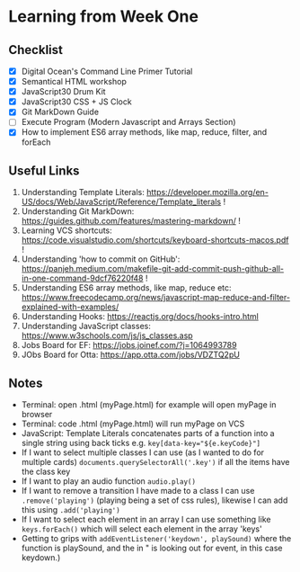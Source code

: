 <h1>Learning from Week One</h1> 

<h2>Checklist</h2>

- [x] Digital Ocean's Command Line Primer Tutorial
- [x] Semantical HTML workshop 
- [x] JavaScript30 Drum Kit
- [x] JavaScript30 CSS + JS Clock
- [x] Git MarkDown Guide
- [ ] Execute Program (Modern Javascript and Arrays Section)
- [x] How to implement ES6 array methods, like map, reduce, filter, and forEach

<h2>Useful Links</h2>

1. Understanding Template Literals: https://developer.mozilla.org/en-US/docs/Web/JavaScript/Reference/Template_literals ! <br>
2. Understanding Git MarkDown: https://guides.github.com/features/mastering-markdown/ ! <br>
3. Learning VCS shortcuts: https://code.visualstudio.com/shortcuts/keyboard-shortcuts-macos.pdf ! <br>
4. Understanding 'how to commit on GitHub': https://panjeh.medium.com/makefile-git-add-commit-push-github-all-in-one-command-9dcf76220f48 ! <br>
5. Understanding ES6 array methods, like map, reduce etc: https://www.freecodecamp.org/news/javascript-map-reduce-and-filter-explained-with-examples/ <br>
6. Understanding Hooks: https://reactjs.org/docs/hooks-intro.html
7. Understanding JavaScript classes: https://www.w3schools.com/js/js_classes.asp
8. Jobs Board for EF: https://jobs.joinef.com/?j=1064993789
9. JObs Board for Otta: https://app.otta.com/jobs/VDZTQ2pU

<h2>Notes</h2>

* Terminal: open .html (myPage.html) for example will open myPage in browser <br>
* Terminal: code .html (myPage.html) will run myPage on VCS <br>
* JavaScript: Template Literals concatenates parts of a function into a single string using back ticks e.g. `key[data-key="${e.keyCode}"]` <br>
* If I want to select multiple classes I can use (as I wanted to do for multiple cards) `documents.querySelectorAll('.key')` if all the items have the class key <br>
* If I want to play an audio function `audio.play()` <br>
* If I want to remove a transition I have made to a class I can use `.remove('playing')` (playing being a set of css rules), likewise I can add this using `.add('playing')` <br>
* If I want to select each element in an array I can use something like `keys.forEach()` which will select each element in the array 'keys' <br>
* Getting to grips with `addEventListener('keydown', playSound)` where the function is playSound, and the in " is looking out for event, in this case keydown.) <br>
